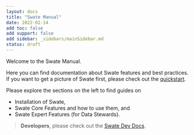 ```yaml
---
layout: docs
title: "Swate Manual"
date: 2022-02-14
add toc: false
add support: false
add sidebar: _sidebars/mainSidebar.md
status: draft 
---
```


Welcome to the Swate Manual.

Here you can find documentation about Swate features and best practices. If you want to get a picture of Swate first, please check out the [quickstart](https://nfdi4plants.org/nfdi4plants.knowledgebase/docs/guides/swate_QuickStart.html).

Please explore the sections on the left to find guides on

- Installation of Swate,
- Swate Core Features and how to use them, and
- Swate Expert Features (for Data Stewards).

> **Developers**, please check out the [Swate Dev Docs](https://nfdi4plants.github.io/Swate-docs/).
